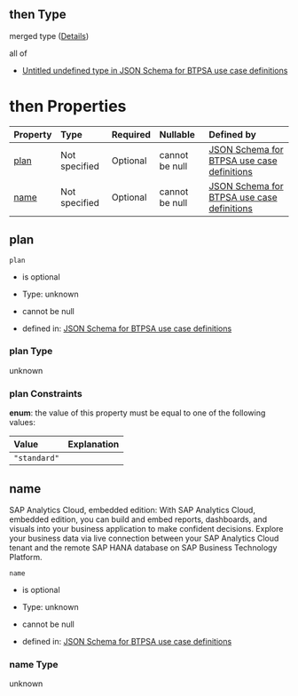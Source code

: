 ## then Type

merged type ([Details](btpsa-usecase-properties-services-items-allof-1-then-allof-98-then.md))

all of

*   [Untitled undefined type in JSON Schema for BTPSA use case definitions](btpsa-usecase-properties-services-items-allof-1-then-allof-98-then-allof-0.md "check type definition")

# then Properties

| Property      | Type          | Required | Nullable       | Defined by                                                                                                                                                                                                            |
| :------------ | :------------ | :------- | :------------- | :-------------------------------------------------------------------------------------------------------------------------------------------------------------------------------------------------------------------- |
| [plan](#plan) | Not specified | Optional | cannot be null | [JSON Schema for BTPSA use case definitions](btpsa-usecase-properties-services-items-allof-1-then-allof-98-then-properties-plan.md "undefined#/properties/services/items/allOf/1/then/allOf/98/then/properties/plan") |
| [name](#name) | Not specified | Optional | cannot be null | [JSON Schema for BTPSA use case definitions](btpsa-usecase-properties-services-items-allof-1-then-allof-98-then-properties-name.md "undefined#/properties/services/items/allOf/1/then/allOf/98/then/properties/name") |

## plan



`plan`

*   is optional

*   Type: unknown

*   cannot be null

*   defined in: [JSON Schema for BTPSA use case definitions](btpsa-usecase-properties-services-items-allof-1-then-allof-98-then-properties-plan.md "undefined#/properties/services/items/allOf/1/then/allOf/98/then/properties/plan")

### plan Type

unknown

### plan Constraints

**enum**: the value of this property must be equal to one of the following values:

| Value        | Explanation |
| :----------- | :---------- |
| `"standard"` |             |

## name

SAP Analytics Cloud, embedded edition: With SAP Analytics Cloud, embedded edition, you can build and embed reports, dashboards, and visuals into your business application to make confident decisions. Explore your business data via live connection between your SAP Analytics Cloud tenant and the remote SAP HANA database on SAP Business Technology Platform.

`name`

*   is optional

*   Type: unknown

*   cannot be null

*   defined in: [JSON Schema for BTPSA use case definitions](btpsa-usecase-properties-services-items-allof-1-then-allof-98-then-properties-name.md "undefined#/properties/services/items/allOf/1/then/allOf/98/then/properties/name")

### name Type

unknown
